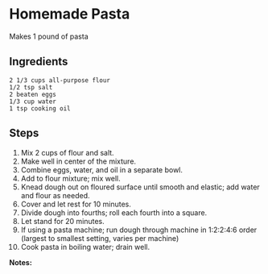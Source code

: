 # Homemade Pasta #

Makes 1 pound of pasta

## Ingredients ##
```
2 1/3 cups all-purpose flour
1/2 tsp salt
2 beaten eggs
1/3 cup water
1 tsp cooking oil
```

## Steps ##
1. Mix 2 cups of flour and salt.
2. Make well in center of the mixture.
3. Combine eggs, water, and oil in a separate bowl.
4. Add to flour mixture; mix well.
5. Knead dough out on floured surface until smooth and elastic; add water and flour as needed.
6. Cover and let rest for 10 minutes.
7. Divide dough into fourths; roll each fourth into a square. 
8. Let stand for 20 minutes.
9. If using a pasta machine; run dough through machine in 1:2:2:4:6 order (largest to smallest setting, varies per machine)
10. Cook pasta in boiling water; drain well.

**Notes:**

